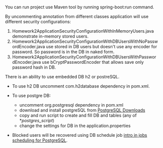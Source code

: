 You can run project use Maven tool by running spring-boot:run command.

By uncommenting annotation from different classes application will use different security configurations:
1. Homework2ApplicationSecurityConfigurationWithInMemoryUsers.java demonstrate in-memory stored users.
2. Homework2ApplicationSecurityConfigurationWithDBUsersWithNoPasswordEncoder.java use stored in DB users but doesn't use any encoder for password. So password is in the DB in naked form.
3. Homework2ApplicationSecurityConfigurationWithDBUsersWithPasswordEncoder.java use bCryptPasswordEncoder that allows save only password hash in DB.

There is an ability to use embedded DB h2 or postreSQL.
* To use h2 DB uncomment com.h2database dependency in pom.xml.
* To use postgre DB:
    * uncomment org.postgresql dependency in pom.xml
    * download and install postgreSQL from [PostgreSQL Downloads](https://www.postgresql.org/download/)
    * copy and run script to create and fill DB and tables (any of *_postgres_script_)
    * change the settings for DB in the application.properties

* Blocked users will be recovered using DB schedule job [intro in jobs scheduling for PostgreSQL](http://www.postgresonline.com/journal/archives/19-Setting-up-PgAgent-and-Doing-Scheduled-Backups.html).